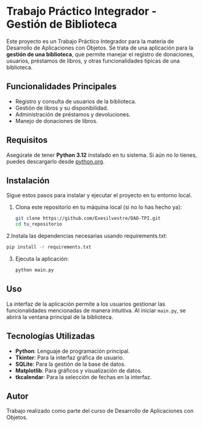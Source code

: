 # Trabajo Práctico Integrador - Gestión de Biblioteca

Este proyecto es un Trabajo Práctico Integrador para la materia de Desarrollo de Aplicaciones con Objetos. Se trata de una aplicación para la **gestión de una biblioteca**, que permite manejar el registro de donaciones, usuarios, préstamos de libros, y otras funcionalidades típicas de una biblioteca.

## Funcionalidades Principales
- Registro y consulta de usuarios de la biblioteca.
- Gestión de libros y su disponibilidad.
- Administración de préstamos y devoluciones.
- Manejo de donaciones de libros.

## Requisitos

Asegúrate de tener **Python 3.12** instalado en tu sistema. Si aún no lo tienes, puedes descargarlo desde [python.org](https://www.python.org/downloads/).

## Instalación

Sigue estos pasos para instalar y ejecutar el proyecto en tu entorno local.

1. Clona este repositorio en tu máquina local (si no lo has hecho ya):
   ```bash
   git clone https://github.com/Exesilvestre/DAO-TPI.git
   cd tu_repositorio
   ```
2.Instala las dependencias necesarias usando requirements.txt:
   ```bash
   pip install -r requirements.txt
   ```

3. Ejecuta la aplicación:
    ```bash
   python main.py
   ```

## Uso

La interfaz de la aplicación permite a los usuarios gestionar las funcionalidades mencionadas de manera intuitiva. Al iniciar `main.py`, se abrirá la ventana principal de la biblioteca.

## Tecnologías Utilizadas

- **Python**: Lenguaje de programación principal.
- **Tkinter**: Para la interfaz gráfica de usuario.
- **SQLite**: Para la gestión de la base de datos.
- **Matplotlib**: Para gráficos y visualización de datos.
- **tkcalendar**: Para la selección de fechas en la interfaz.

## Autor

Trabajo realizado como parte del curso de Desarrollo de Aplicaciones con Objetos.